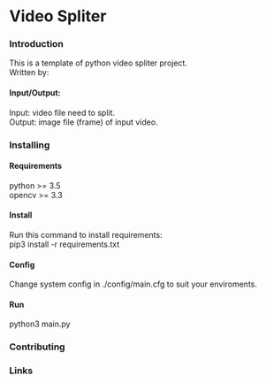 <h1>Video Spliter</h1>
<h3>Introduction</h3>
This is a template of python video spliter project.<br>
Written by:<br>
<h4>Input/Output:</h4>
Input: video file need to split.<br>
Output: image file (frame) of input video.<br>
<h3>Installing</h3>
<h4>Requirements</h4>
    python >= 3.5<br>
    opencv >= 3.3<br>

<h4>Install</h4>
    Run this command to install requirements:<br>
    pip3 install -r requirements.txt<br>
<h4>Config</h4>
    Change system config in ./config/main.cfg to suit your enviroments.<br>
<h4>Run</h4>
    python3 main.py<br>


<h3>Contributing</h3>
<h3>Links</h3>
